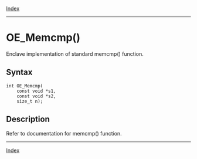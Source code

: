 [Index](index.md)

---
# OE_Memcmp()

Enclave implementation of standard memcmp() function.

## Syntax

    int OE_Memcmp(
        const void *s1,
        const void *s2,
        size_t n);
## Description 

Refer to documentation for memcmp() function.

---
[Index](index.md)

